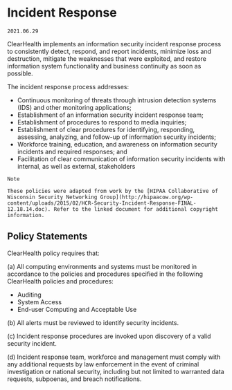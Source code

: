# Incident Response

`2021.06.29`

ClearHealth implements an information security incident response process to
consistently detect, respond, and report incidents, minimize loss and
destruction, mitigate the weaknesses that were exploited, and restore
information system functionality and business continuity as soon as possible.

The incident response process addresses:

* Continuous monitoring of threats through intrusion detection systems (IDS) and
  other monitoring applications;
* Establishment of an information security incident response team;
* Establishment of procedures to respond to media inquiries;
* Establishment of clear procedures for identifying, responding, assessing,
  analyzing, and follow-up of information security incidents;
* Workforce training, education, and awareness on information security incidents
  and required responses; and
* Facilitation of clear communication of information security incidents with
  internal, as well as external, stakeholders



```info-Note
Note
```



    These policies were adapted from work by the [HIPAA Collaborative of Wisconsin Security Networking Group](http://hipaacow.org/wp-content/uploads/2015/02/HCR-Security-Incident-Response-FINAL-12.18.14.doc). Refer to the linked document for additional copyright information.


## Policy Statements

ClearHealth policy requires that:

(a) All computing environments and systems must be monitored in accordance to
the policies and procedures specified in the following ClearHealth policies and
procedures:

  * Auditing
  * System Access
  * End-user Computing and Acceptable Use

(b) All alerts must be reviewed to identify security incidents.

(c) Incident response procedures are invoked upon discovery of a valid security
incident.

(d) Incident response team, workforce and management must comply with any additional
requests by law enforcement in the event of criminal investigation or national
security, including but not limited to warranted data requests, subpoenas, and
breach notifications.